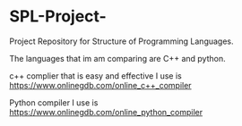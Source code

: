 # SPL-Project-
Project Repository for Structure of Programming Languages. 


The languages that im am comparing are C++ and python.

c++ complier that is easy and effective I use is https://www.onlinegdb.com/online_c++_compiler

Python compiler I use is https://www.onlinegdb.com/online_python_compiler

